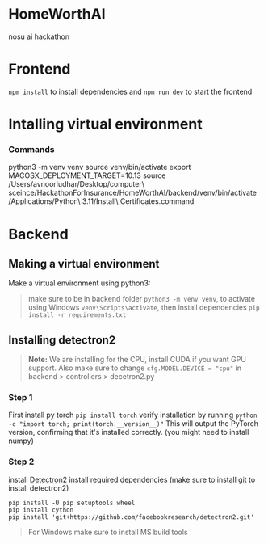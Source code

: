 # HomeWorthAI
nosu ai hackathon

# Frontend

`npm install` to install dependencies and `npm run dev` to start the frontend


# Intalling virtual environment

### Commands

python3 -m venv venv
source venv/bin/activate
export MACOSX_DEPLOYMENT_TARGET=10.13
source /Users/avnoorludhar/Desktop/computer\ sceince/HackathonForInsurance/HomeWorthAI/backend/venv/bin/activate
/Applications/Python\ 3.11/Install\ Certificates.command



# Backend

## Making a virtual environment
Make a virtual environment using python3: 
> make sure to be in backend folder
`python3 -m venv venv`, to activate using Windows `venv\Scripts\activate`, then install dependencies `pip install -r requirements.txt`

## Installing detectron2
> **Note:** We are installing for the CPU, install CUDA if you want GPU support. Also make sure to change `cfg.MODEL.DEVICE = "cpu"` in backend > controllers > decetron2.py
### Step 1
First install py torch
`pip install torch`
verify installation by running
`python -c "import torch; print(torch.__version__)"`
This will output the PyTorch version, confirming that it's installed correctly. (you might need to install numpy)

### Step 2
install [Detectron2](https://detectron2.readthedocs.io/en/latest/tutorials/install.html)
install required dependencies (make sure to install [git](git-scm.com) to install detectron2)
```
pip install -U pip setuptools wheel
pip install cython
pip install 'git+https://github.com/facebookresearch/detectron2.git'
```
> For Windows make sure to install MS build tools

